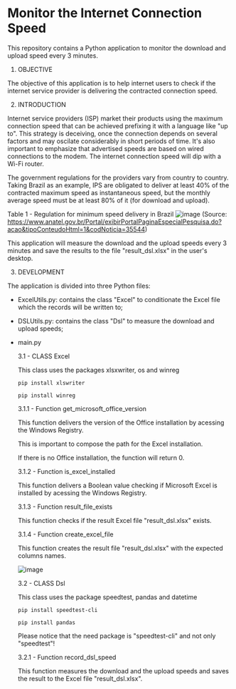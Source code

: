 # Monitor the Internet Connection Speed

This repository contains a Python application to monitor the download and upload speed every 3 minutes.

1) OBJECTIVE

The objective of this application is to help internet users to check if the internet service provider is delivering the contracted connection speed.

2) INTRODUCTION

Internet service providers (ISP) market their products using the maximum connection speed that can be achieved prefixing it with a language like "up to". This strategy is deceiving, once the connection depends on several factors and may oscilate considerably in short periods of time. It's also important to emphasize that advertised speeds are based on wired connections to the modem. The internet connection speed will dip with a Wi-Fi router.

The government regulations for the providers vary from country to country. Taking Brazil as an example, IPS are obligated to deliver at least 40% of the contracted maximum speed as instantaneous speed, but the monthly average speed must be at least 80% of it (for download and upload).

Table 1 - Regulation for minimum speed delivery in Brazil 
![image](https://user-images.githubusercontent.com/81535464/113519855-2fd0b100-958f-11eb-8b52-bf628e04e87d.png)
(Source: https://www.anatel.gov.br/Portal/exibirPortalPaginaEspecialPesquisa.do?acao&tipoConteudoHtml=1&codNoticia=35544)

This application will measure the download and the upload speeds every 3 minutes and save the results to the file "result_dsl.xlsx" in the user's desktop.

3) DEVELOPMENT

The application is divided into three Python files:

  - ExcelUtils.py: contains the class "Excel" to conditionate the Excel file which the records will be written to;
  - DSLUtils.py: contains the class "Dsl" to measure the download and upload speeds;
  - main.py
  
       3.1 - CLASS Excel
       
       This class uses the packages xlsxwriter, os and winreg
                                                  
        pip install xlswriter
        
        pip install winreg
             
       3.1.1 - Function get_microsoft_office_version
           
       This function delivers the version of the Office installation by acessing the Windows Registry.
           
       This is important to compose the path for the Excel installation.
           
       If there is no Office installation, the function will return 0.
                  
       3.1.2 - Function is_excel_installed
           
       This function delivers a Boolean value checking if Microsoft Excel is installed by acessing the Windows Registry.
              
       3.1.3 - Function result_file_exists
           
       This function checks if the result Excel file "result_dsl.xlsx" exists.
                  
       3.1.4 - Function create_excel_file
           
       This function creates the result file "result_dsl.xlsx" with the expected columns names.
       
       ![image](https://user-images.githubusercontent.com/81535464/113520376-ed10d800-9592-11eb-93b7-da8cd12e29d6.png)
       
       
       3.2 - CLASS Dsl
       
       This class uses the package speedtest, pandas and datetime
       
        pip install speedtest-cli
              
        pip install pandas
              
       Please notice that the need package is "speedtest-cli" and not only "speedtest"!
       
       3.2.1 - Function record_dsl_speed
           
       This function measures the download and the upload speeds and saves the result to the Excel file "result_dsl.xlsx".

                  
 
